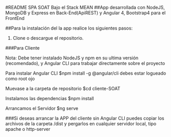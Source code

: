 #README SPA SOAT Bajo el Stack MEAN
##App desarrollada con NodeJS, MongoDB y Express en Back-End(ApiREST) y Angular 4, Bootstrap4 para el FrontEnd

##Para la instalación del la app realice los siguientes pasos:

1. Clone o descargue el repositorio.

###Para Cliente

Nota: Debe tener instalado NodeJS y npm en su ultima versión (recomendado), y Angular CLI para trabajar directamente sobre el proyecto

Para instalar Angular CLI
$npm install -g @angular/cli debes estar logueado como root ojo


Muevase a la carpeta de repositorio 
$cd cliente-SOAT

Instalamos las dependencias
$npm install

Arrancamos el Servidor
$ng serve

###Si deseas arrancar la APP del cliente sin Angular CLI puedes copiar los archivos de la carpeta /dist y pergarlos en cualquier servidor local, tipo apache o http-server



